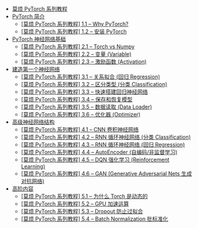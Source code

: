 +   [莫烦 PyTorch 系列教程](README.md)
+   [PyTorch 简介](01.md)
    +   [[莫烦 PyTorch 系列教程] 1.1 – Why PyTorch?](02.md)
    +   [[莫烦 PyTorch 系列教程] 1.2 – 安装 PyTorch](03.md)
+   [PyTorch 神经网络基础](04.md)
    +   [[莫烦 PyTorch 系列教程] 2.1 – Torch vs Numpy](05.md)
    +   [[莫烦 PyTorch 系列教程] 2.2 – 变量 (Variable)](06.md)
    +   [[莫烦 PyTorch 系列教程] 2.3 – 激励函数 (Activation)](07.md)
+   [建造第一个神经网络](08.md)
    +   [[莫烦 PyTorch 系列教程] 3.1 – 关系拟合 (回归 Regression)](09.md)
    +   [[莫烦 PyTorch 系列教程] 3.2 – 区分类型 (分类 Classification)](10.md)
    +   [[莫烦 PyTorch 系列教程] 3.3 – 快速搭建回归神经网络](11.md)
    +   [[莫烦 PyTorch 系列教程] 3.4 – 保存和恢复模型](12.md)
    +   [[莫烦 PyTorch 系列教程] 3.5 – 数据读取 (Data Loader)](13.md)
    +   [[莫烦 PyTorch 系列教程] 3.6 – 优化器 (Optimizer)](14.md)
+   [高级神经网络结构](15.md)
    +   [[莫烦 PyTorch 系列教程] 4.1 – CNN 卷积神经网络](16.md)
    +   [[莫烦 PyTorch 系列教程] 4.2 – RNN 循环神经网络 (分类 Classification)](17.md)
    +   [[莫烦 PyTorch 系列教程] 4.3 – RNN 循环神经网络 (回归 Regression)](18.md)
    +   [[莫烦 PyTorch 系列教程] 4.4 – AutoEncoder (自编码/非监督学习)](19.md)
    +   [[莫烦 PyTorch 系列教程] 4.5 – DQN 强化学习 (Reinforcement Learning)](20.md)
    +   [[莫烦 PyTorch 系列教程] 4.6 – GAN (Generative Adversarial Nets 生成对抗网络)](21.md)
+   [高阶内容](22.md)
    +   [[莫烦 PyTorch 系列教程] 5.1 – 为什么 Torch 是动态的](23.md)
    +   [[莫烦 PyTorch 系列教程] 5.2 – GPU 加速运算](24.md)
    +   [[莫烦 PyTorch 系列教程] 5.3 – Dropout 防止过拟合](25.md)
    +   [[莫烦 PyTorch 系列教程] 5.4 – Batch Normalization 批标准化](26.md)
